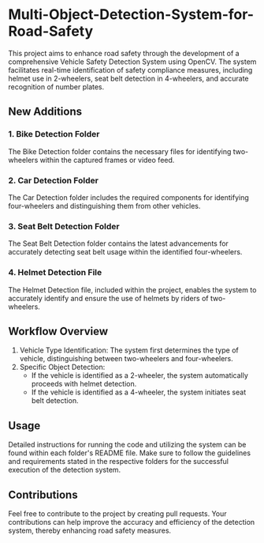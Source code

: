 # Multi-Object-Detection-System-for-Road-Safety

This project aims to enhance road safety through the development of a comprehensive Vehicle Safety Detection System using OpenCV. The system facilitates real-time identification of safety compliance measures, including helmet use in 2-wheelers, seat belt detection in 4-wheelers, and accurate recognition of number plates.

## New Additions

### 1. Bike Detection Folder
The Bike Detection folder contains the necessary files for identifying two-wheelers within the captured frames or video feed.

### 2. Car Detection Folder
The Car Detection folder includes the required components for identifying four-wheelers and distinguishing them from other vehicles.

### 3. Seat Belt Detection Folder
The Seat Belt Detection folder contains the latest advancements for accurately detecting seat belt usage within the identified four-wheelers.

### 4. Helmet Detection File
The Helmet Detection file, included within the project, enables the system to accurately identify and ensure the use of helmets by riders of two-wheelers.

## Workflow Overview

1. Vehicle Type Identification: The system first determines the type of vehicle, distinguishing between two-wheelers and four-wheelers.
2. Specific Object Detection:
   - If the vehicle is identified as a 2-wheeler, the system automatically proceeds with helmet detection.
   - If the vehicle is identified as a 4-wheeler, the system initiates seat belt detection.

## Usage

Detailed instructions for running the code and utilizing the system can be found within each folder's README file. Make sure to follow the guidelines and requirements stated in the respective folders for the successful execution of the detection system.

## Contributions

Feel free to contribute to the project by creating pull requests. Your contributions can help improve the accuracy and efficiency of the detection system, thereby enhancing road safety measures.



